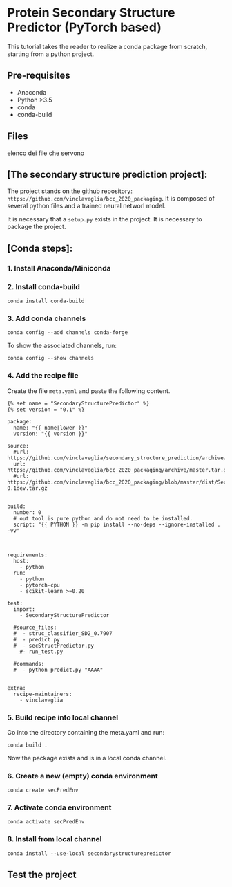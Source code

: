 # Protein Secondary Structure Predictor (PyTorch based)
This tutorial takes the reader to realize a conda package from scratch, starting from a python project.

## Pre-requisites
- Anaconda
- Python >3.5
- conda
- conda-build

## Files
elenco dei file che servono

## [The secondary structure prediction project]:
The project stands on the github repository: `https://github.com/vinclaveglia/bcc_2020_packaging`.
It is composed of several python files and a trained neural networl model.

It is necessary that a `setup.py` exists in the project. It is necessary to package the project.



## [Conda steps]:
### 1. Install Anaconda/Miniconda
### 2. Install conda-build
```
conda install conda-build
```
### 3. Add conda channels
```
conda config --add channels conda-forge
```
To show the associated channels, run:
```
conda config --show channels
```
### 4. Add the recipe file
Create the file `meta.yaml` and paste the following content.
```
{% set name = "SecondaryStructurePredictor" %}
{% set version = "0.1" %}

package:
  name: "{{ name|lower }}"
  version: "{{ version }}"

source:
  #url: https://github.com/vinclaveglia/secondary_structure_prediction/archive/master.zip
  url: https://github.com/vinclaveglia/bcc_2020_packaging/archive/master.tar.gz
  #url: https://github.com/vinclaveglia/bcc_2020_packaging/blob/master/dist/SecondaryStructurePredictor-0.1dev.tar.gz


build:
  number: 0
  # out tool is pure python and do not need to be installed.
  script: "{{ PYTHON }} -m pip install --no-deps --ignore-installed . -vv"



requirements:
  host:
    - python
  run:
    - python
    - pytorch-cpu
    - scikit-learn >=0.20

test:
  import:
    - SecondaryStructurePredictor

  #source_files:
  #  - struc_classifier_SD2_0.7907
  #  - predict.py
  #  - secStructPredictor.py
    #- run_test.py

  #commands:
  #  - python predict.py "AAAA"


extra:
  recipe-maintainers:
    - vinclaveglia
```


### 5. Build recipe into local channel
Go into the directory containing the meta.yaml and run:
```
conda build .
```
Now the package exists and is in a local conda channel.

### 6. Create a new (empty) conda environment
```
conda create secPredEnv
```

### 7. Activate conda environment
```
conda activate secPredEnv
```


### 8. Install from local channel
```
conda install --use-local secondarystructurepredictor
```

## Test the project

